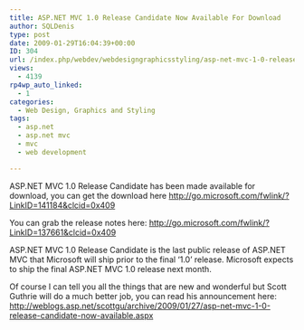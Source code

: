 ```yaml
---
title: ASP.NET MVC 1.0 Release Candidate Now Available For Download
author: SQLDenis
type: post
date: 2009-01-29T16:04:39+00:00
ID: 304
url: /index.php/webdev/webdesigngraphicsstyling/asp-net-mvc-1-0-release-candidate-now-av/
views:
  - 4139
rp4wp_auto_linked:
  - 1
categories:
  - Web Design, Graphics and Styling
tags:
  - asp.net
  - asp.net mvc
  - mvc
  - web development

---
```

ASP.NET MVC 1.0 Release Candidate has been made available for download, you can get the download here http://go.microsoft.com/fwlink/?LinkID=141184&clcid=0x409

You can grab the release notes here: http://go.microsoft.com/fwlink/?LinkID=137661&clcid=0x409

ASP.NET MVC 1.0 Release Candidate is the last public release of ASP.NET MVC that Microsoft will ship prior to the final &#8216;1.0&#8217; release. Microsoft expects to ship the final ASP.NET MVC 1.0 release next month.

Of course I can tell you all the things that are new and wonderful but Scott Guthrie will do a much better job, you can read his announcement here: http://weblogs.asp.net/scottgu/archive/2009/01/27/asp-net-mvc-1-0-release-candidate-now-available.aspx